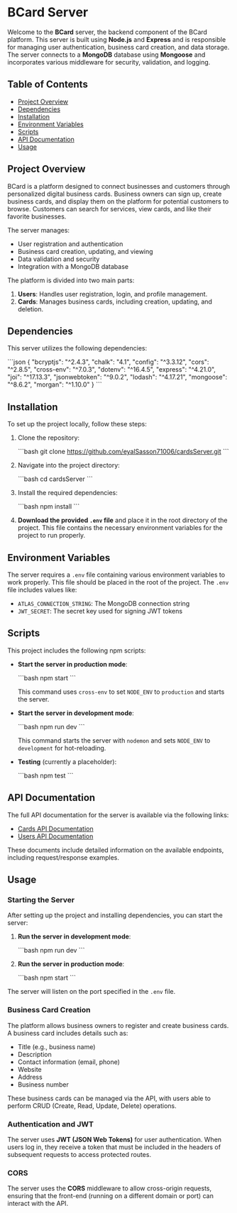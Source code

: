 
# BCard Server

Welcome to the **BCard** server, the backend component of the BCard platform. This server is built using **Node.js** and **Express** and is responsible for managing user authentication, business card creation, and data storage. The server connects to a **MongoDB** database using **Mongoose** and incorporates various middleware for security, validation, and logging.

## Table of Contents
- [Project Overview](#project-overview)
- [Dependencies](#dependencies)
- [Installation](#installation)
- [Environment Variables](#environment-variables)
- [Scripts](#scripts)
- [API Documentation](#api-documentation)
- [Usage](#usage)

## Project Overview

BCard is a platform designed to connect businesses and customers through personalized digital business cards. Business owners can sign up, create business cards, and display them on the platform for potential customers to browse. Customers can search for services, view cards, and like their favorite businesses.

The server manages:
- User registration and authentication
- Business card creation, updating, and viewing
- Data validation and security
- Integration with a MongoDB database

The platform is divided into two main parts:
1. **Users**: Handles user registration, login, and profile management.
2. **Cards**: Manages business cards, including creation, updating, and deletion.

## Dependencies

This server utilizes the following dependencies:

\```json
{
  "bcryptjs": "^2.4.3",
  "chalk": "4.1",
  "config": "^3.3.12",
  "cors": "^2.8.5",
  "cross-env": "^7.0.3",
  "dotenv": "^16.4.5",
  "express": "^4.21.0",
  "joi": "^17.13.3",
  "jsonwebtoken": "^9.0.2",
  "lodash": "^4.17.21",
  "mongoose": "^8.6.2",
  "morgan": "^1.10.0"
}
\```

## Installation

To set up the project locally, follow these steps:

1. Clone the repository:

   \```bash
   git clone https://github.com/eyalSasson71006/cardsServer.git
   \```

2. Navigate into the project directory:

   \```bash
   cd cardsServer
   \```

3. Install the required dependencies:

   \```bash
   npm install
   \```

4. **Download the provided `.env` file** and place it in the root directory of the project. This file contains the necessary environment variables for the project to run properly.

## Environment Variables

The server requires a `.env` file containing various environment variables to work properly. This file should be placed in the root of the project. The `.env` file includes values like:

- `ATLAS_CONNECTION_STRING`: The MongoDB connection string
- `JWT_SECRET`: The secret key used for signing JWT tokens

## Scripts

This project includes the following npm scripts:

- **Start the server in production mode**:

  \```bash
  npm start
  \```

  This command uses `cross-env` to set `NODE_ENV` to `production` and starts the server.

- **Start the server in development mode**:

  \```bash
  npm run dev
  \```

  This command starts the server with `nodemon` and sets `NODE_ENV` to `development` for hot-reloading.

- **Testing** (currently a placeholder):

  \```bash
  npm test
  \```

## API Documentation

The full API documentation for the server is available via the following links:

- [Cards API Documentation](https://documenter.getpostman.com/view/37787079/2sAXxMft7R)
- [Users API Documentation](https://documenter.getpostman.com/view/37787079/2sAXxMft7S)

These documents include detailed information on the available endpoints, including request/response examples.

## Usage

### Starting the Server

After setting up the project and installing dependencies, you can start the server:

1. **Run the server in development mode**:

   \```bash
   npm run dev
   \```

2. **Run the server in production mode**:

   \```bash
   npm start
   \```

The server will listen on the port specified in the `.env` file.

### Business Card Creation

The platform allows business owners to register and create business cards. A business card includes details such as:
- Title (e.g., business name)
- Description
- Contact information (email, phone)
- Website
- Address
- Business number

These business cards can be managed via the API, with users able to perform CRUD (Create, Read, Update, Delete) operations.


### Authentication and JWT

The server uses **JWT (JSON Web Tokens)** for user authentication. When users log in, they receive a token that must be included in the headers of subsequent requests to access protected routes.

### CORS

The server uses the **CORS** middleware to allow cross-origin requests, ensuring that the front-end (running on a different domain or port) can interact with the API.

